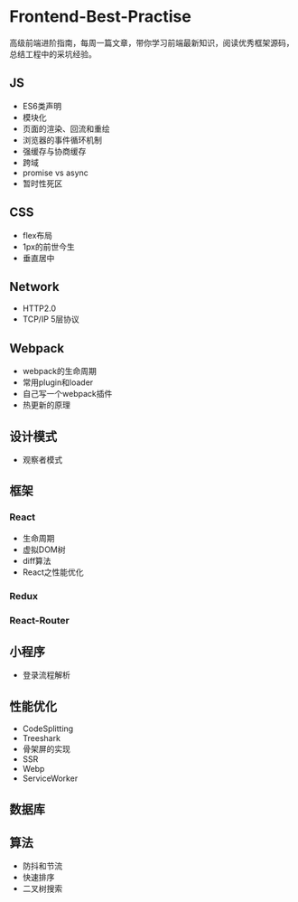 # Frontend-Best-Practise
高级前端进阶指南，每周一篇文章，带你学习前端最新知识，阅读优秀框架源码，总结工程中的采坑经验。

## JS
- ES6类声明
- 模块化
- 页面的渲染、回流和重绘
- 浏览器的事件循环机制
- 强缓存与协商缓存
- 跨域
- promise vs async
- 暂时性死区

## CSS
- flex布局
- 1px的前世今生
- 垂直居中

## Network
- HTTP2.0
- TCP/IP 5层协议

## Webpack
- webpack的生命周期
- 常用plugin和loader
- 自己写一个webpack插件
- 热更新的原理


## 设计模式
- 观察者模式


## 框架
### React 
- 生命周期
- 虚拟DOM树
- diff算法
- React之性能优化

### Redux
### React-Router

## 小程序
- 登录流程解析


## 性能优化
- CodeSplitting
- Treeshark
- 骨架屏的实现
- SSR
- Webp
- ServiceWorker

## 数据库



## 算法
- 防抖和节流
- 快速排序
- 二叉树搜索
